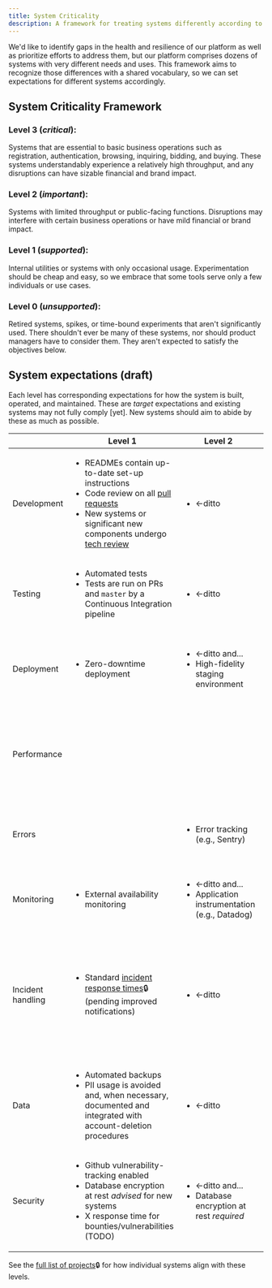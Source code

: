 ```yaml
---
title: System Criticality
description: A framework for treating systems differently according to how critical they are
---
```


We'd like to identify gaps in the health and resilience of our platform as well as prioritize efforts to address
them, but our platform comprises dozens of systems with very different needs and uses. This framework aims to
recognize those differences with a shared vocabulary, so we can set expectations for different systems accordingly.

## System Criticality Framework

### Level 3 (_critical_):

Systems that are essential to basic business operations such as registration, authentication, browsing, inquiring,
bidding, and buying. These systems understandably experience a relatively high throughput, and any disruptions can
have sizable financial and brand impact.

### Level 2 (_important_):

Systems with limited throughput or public-facing functions. Disruptions may interfere with certain business
operations or have mild financial or brand impact.

### Level 1 (_supported_):

Internal utilities or systems with only occasional usage. Experimentation should be cheap and easy, so we embrace
that some tools serve only a few individuals or use cases.

### Level 0 (_unsupported_):

Retired systems, spikes, or time-bound experiments that aren't significantly used. There shouldn't ever be many of
these systems, nor should product managers have to consider them. They aren't expected to satisfy the objectives
below.

## System expectations (draft)

Each level has corresponding expectations for how the system is built, operated, and maintained. These are _target_
expectations and existing systems may not fully comply [yet]. New systems should aim to abide by these as much as
possible.

|                   | Level 1                                                                                                                                                                                                                              | Level 2                                                                                  | Level 3                                                                                                                                                                |
| ----------------- | ------------------------------------------------------------------------------------------------------------------------------------------------------------------------------------------------------------------------------------ | ---------------------------------------------------------------------------------------- | ---------------------------------------------------------------------------------------------------------------------------------------------------------------------- |
| Development       | <ul><li>READMEs contain up-to-date set-up instructions</li><li>Code review on all [pull requests](/playbooks/engineer-workflow.md#pull-requests)</li><li>New systems or significant new components undergo [tech review]()</li></ul> | <ul><li>&larr;ditto</li></ul>                                                            | <ul><li>&larr;ditto and...</li><li>Production environment is replicable locally (TODO)</li></ul>                                                                       |
| Testing           | <ul><li>Automated tests</li><li>Tests are run on PRs and `master` by a Continuous Integration pipeline</li></ul>                                                                                                                     | <ul><li>&larr;ditto</li></ul>                                                            | <ul><li>&larr;ditto and...</li><li>Test coverage tooling</li></ul>                                                                                                     |
| Deployment        | <ul><li>Zero-downtime deployment</li></ul>                                                                                                                                                                                           | <ul><li>&larr;ditto and...</li><li>High-fidelity staging environment</li></ul>           | <ul><li>&larr;ditto and...</li><li>Deployment and orchestration by Kubernetes</li></ul>                                                                                |
| Performance       |                                                                                                                                                                                                                                      |                                                                                          | <ul><li>Latency-based monitors (e.g. p90) and alerting, tailored to service</li></ul>                                                                                  |
| Errors            |                                                                                                                                                                                                                                      | <ul><li>Error tracking (e.g., Sentry)</li>                                               | <ul><li>&larr;ditto and...</li><li>Error rate alerting (e.g., Datadog monitors)</li></ul>                                                                              |
| Monitoring        | <ul><li>External availability monitoring</li></ul>                                                                                                                                                                                   | <ul><li>&larr;ditto and...</li><li>Application instrumentation (e.g., Datadog)</li></ul> | <ul><li>&larr;ditto</li></ul>                                                                                                                                          |
| Incident handling | <ul><li>Standard [incident response times](https://www.notion.so/artsy/Incident-Handling-111cab0764a0808c993ec19b352cfab9?pvs=4#111cab0764a080f18b64e2194e2ef1d3)🔒 (pending improved notifications)</li></ul>                                                                                                             | <ul><li>&larr;ditto</li></ul>                                                            | <ul><li>&larr;ditto and...</li><li>Downtime automatically reported to Opsgenie as incidents</li><li>Incidents are reported and updated on public status page</li></ul> |
| Data              | <ul><li>Automated backups</li><li>PII usage is avoided and, when necessary, documented and integrated with account-deletion procedures</li></ul>                                                                                     | <ul><li>&larr;ditto</li></ul>                                                            | <ul><li>&larr;ditto and...</li><li>Production data or a subset synced to staging environment</li></ul>                                                                 |
| Security          | <ul><li>Github vulnerability-tracking enabled</li><li>Database encryption at rest _advised_ for new systems</li><li>X response time for bounties/vulnerabilities (TODO)</li></ul>                                                    | <ul><li>&larr;ditto and...</li><li>Database encryption at rest _required_</li></ul>      | <ul><li>&larr;ditto</li></ul>                                                                                                                                          |

See the [full list of projects](https://www.notion.so/artsy/17c4b550458a4cb8bcbf1b68060d63e6)🔒 for how individual
systems align with these levels.
